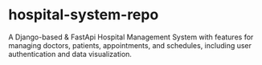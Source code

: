 # hospital-system-repo
A Django-based &amp; FastApi Hospital Management System with features for managing doctors, patients, appointments, and schedules, including user authentication and data visualization.
